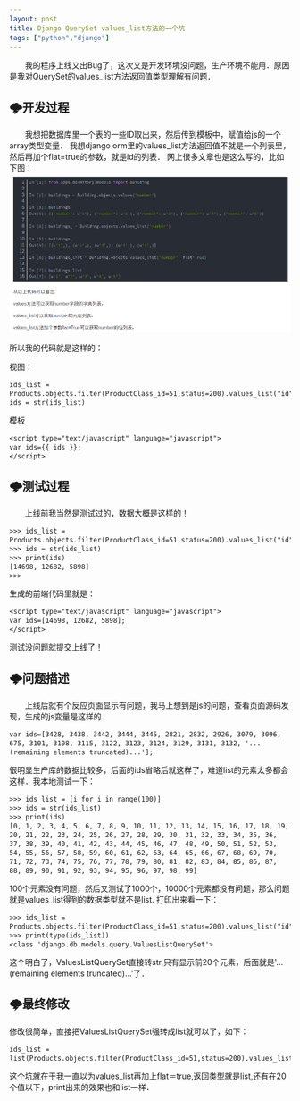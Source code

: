 ```yaml
---
layout: post
title: Django QuerySet values_list方法的一个坑
tags: ["python","django"]
---
```



&emsp;&emsp;我的程序上线又出Bug了，这次又是开发环境没问题，生产环境不能用．原因是我对QuerySet的values_list方法返回值类型理解有问题．

## 🌩️开发过程
&emsp;&emsp;我想把数据库里一个表的一些ID取出来，然后传到模板中，赋值给js的一个array类型变量．
我想django orm里的values_list方法返回值不就是一个列表里，然后再加个flat=true的参数，就是id的列表．
网上很多文章也是这么写的，比如下图：
<img src="/static/img/2020/values_list1.png" width = "800px" title="values_list1"/>

所以我的代码就是这样的：

视图：
~~~
ids_list = Products.objects.filter(ProductClass_id=51,status=200).values_list("id",flat=True)
ids = str(ids_list)
~~~
模板
~~~
<script type="text/javascript" language="javascript">
var ids={{ ids }};
</script>
~~~
## 🌩️测试过程

&emsp;&emsp;上线前我当然是测试过的，数据大概是这样的！
~~~
>>> ids_list =  Products.objects.filter(ProductClass_id=51,status=200).values_list("id",flat=True)
>>> ids = str(ids_list)
>>> print(ids)
[14698, 12682, 5898]
>>> 
~~~
生成的前端代码里就是：
~~~
<script type="text/javascript" language="javascript">
var ids=[14698, 12682, 5898];
</script>
~~~
测试没问题就提交上线了！
## 🌩️问题描述
&emsp;&emsp;上线后就有个反应页面显示有问题，我马上想到是js的问题，查看页面源码发现，生成的js变量是这样的．
~~~
var ids=[3428, 3438, 3442, 3444, 3445, 2821, 2832, 2926, 3079, 3096, 675, 3101, 3108, 3115, 3122, 3123, 3124, 3129, 3131, 3132, '...(remaining elements truncated)...'];
~~~
很明显生产库的数据比较多，后面的ids省略后就这样了，难道list的元素太多都会这样．我本地测试一下：
~~~
>>> ids_list = [i for i in range(100)]
>>> ids = str(ids_list)
>>> print(ids)
[0, 1, 2, 3, 4, 5, 6, 7, 8, 9, 10, 11, 12, 13, 14, 15, 16, 17, 18, 19, 20, 21, 22, 23, 24, 25, 26, 27, 28, 29, 30, 31, 32, 33, 34, 35, 36, 37, 38, 39, 40, 41, 42, 43, 44, 45, 46, 47, 48, 49, 50, 51, 52, 53, 54, 55, 56, 57, 58, 59, 60, 61, 62, 63, 64, 65, 66, 67, 68, 69, 70, 71, 72, 73, 74, 75, 76, 77, 78, 79, 80, 81, 82, 83, 84, 85, 86, 87, 88, 89, 90, 91, 92, 93, 94, 95, 96, 97, 98, 99]
~~~
100个元素没有问题，然后又测试了1000个，10000个元素都没有问题，那么问题就是values_list得到的数据类型就不是list.
打印出来看一下：
~~~
>>> ids_list =  Products.objects.filter(ProductClass_id=51,status=200).values_list("id",flat=True)
>>> print(type(ids_list))
<class 'django.db.models.query.ValuesListQuerySet'>
~~~
这个明白了，ValuesListQuerySet直接转str,只有显示前20个元素，后面就是'...(remaining elements truncated)...'了．
## 🌩️最终修改
修改很简单，直接把ValuesListQuerySet强转成list就可以了，如下：
~~~
ids_list =  list(Products.objects.filter(ProductClass_id=51,status=200).values_list("id",flat=True))
~~~
这个坑就在于我一直以为values_list再加上flat＝true,返回类型就是list,还有在20个值以下，print出来的效果也和list一样．









